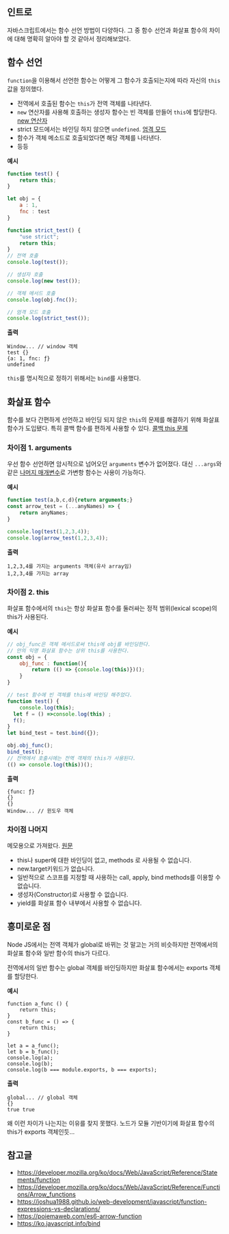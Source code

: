 ## 인트로
자바스크립트에서는 함수 선언 방법이 다양하다. 그 중 함수 선언과 화살표 함수의 차이에 대해 명확히 알아야 할 것 같아서 정리해보았다.

## 함수 선언
`function`을 이용해서 선언한 함수는 어떻게 그 함수가 호출되는지에 따라 자신의 `this` 값을 정의했다. 
- 전역에서 호출된 함수는 `this`가 전역 객체를 나타낸다.
- `new` 연산자를 사용해 호출하는 생성자 함수는 빈 객체를 만들어 `this`에 할당한다. [new 연산자](https://ko.javascript.info/constructor-new)
- strict 모드에서는 바인딩 하지 않으면 `undefined`. [엄격 모드](https://developer.mozilla.org/ko/docs/Web/JavaScript/Reference/Strict_mode)
- 함수가 객체 메소드로 호출되었다면 해당 객체를 나타낸다. 
- 등등

**예시**
``` js
function test() {
	return this;
}

let obj = {
	a : 1,
	fnc : test
}

function strict_test() {
	"use strict";
	return this;
}
// 전역 호출
console.log(test());

// 생성자 호출
console.log(new test());

// 객체 메서드 호출
console.log(obj.fnc());

// 엄격 모드 호출
console.log(strict_test());
```
**출력**
``` 
Window... // window 객체
test {}
{a: 1, fnc: ƒ}
undefined
```
`this`를 명시적으로 정하기 위해서는 `bind`를 사용했다. 

## 화살표 함수
함수를 보다 간편하게 선언하고 바인딩 되지 않은 `this`의 문제를 해결하기 위해 화살표 함수가 도입됐다. 특히 콜백 함수를 편하게 사용할 수 있다. [콜백 this 문제](https://ko.javascript.info/bind) 

### 차이점 1. arguments
우선 함수 선언하면 암시적으로 넘어오던 `arguments` 변수가 없어졌다. 대신 `...args`와 같은 [나머지 매개변수](https://developer.mozilla.org/ko/docs/Web/JavaScript/Reference/Functions/rest_parameters)로 가변항 함수는 사용이 가능하다.

**예시**
```js
function test(a,b,c,d){return arguments;}
const arrow_test = (...anyNames) => {
	return anyNames;
}

console.log(test(1,2,3,4));
console.log(arrow_test(1,2,3,4));
```
**출력**
```
1,2,3,4를 가지는 arguments 객체(유사 array임)
1,2,3,4를 가지는 array
```

### 차이점 2. this
화살표 함수에서의 `this`는 항상 화살표 함수를 둘러싸는 정적 범위(lexical scope)의 this가 사용된다. 

**예시**
``` js
// obj_func은 객체 메서드로써 this에 obj를 바인딩한다. 
// 안의 익명 화살표 함수는 상위 this를 사용한다.
const obj = {
	obj_func : function(){
		return (() => {console.log(this)})();
	}
}

// test 함수에 빈 객체를 this에 바인딩 해주었다.
function test() {
	console.log(this);
  let f = () =>console.log(this) ;
  f();
}
let bind_test = test.bind({});

obj.obj_func();
bind_test();
// 전역에서 호출시에는 전역 객체의 this가 사용된다.
(() => console.log(this))();
```
**출력**
```
{func: ƒ}
{}
{}
Window... // 윈도우 객체
```
### 차이점 나머지
메모용으로 가져왔다. [원문](https://developer.mozilla.org/ko/docs/Web/JavaScript/Reference/Functions/Arrow_functions)
- this나 super에 대한 바인딩이 없고, methods 로 사용될 수 없습니다.
- new.target키워드가 없습니다.
- 일반적으로 스코프를 지정할 때 사용하는 call, apply, bind methods를 이용할 수 없습니다.
- 생성자(Constructor)로 사용할 수 없습니다.
- yield를 화살표 함수 내부에서 사용할 수 없습니다.

## 흥미로운 점
Node JS에서는 전역 객체가 global로 바뀌는 것 말고는 거의 비슷하지만 전역에서의 화살표 함수와 일반 함수의 this가 다르다. 

전역에서의 일반 함수는 global 객체를 바인딩하지만 화살표 함수에서는 exports 객체를 할당한다. 

**예시**
```node js
function a_func () {
	return this;
}
const b_func = () => {
	return this;
}

let a = a_func();
let b = b_func();
console.log(a);
console.log(b);
console.log(b === module.exports, b === exports);
```
**출력**
```
global... // global 객체
{}
true true
```

왜 이런 차이가 나는지는 이유를 찾지 못했다. 노드가 모듈 기반이기에 화살표 함수의 this가 exports 객체인듯...

## 참고글
- https://developer.mozilla.org/ko/docs/Web/JavaScript/Reference/Statements/function
- https://developer.mozilla.org/ko/docs/Web/JavaScript/Reference/Functions/Arrow_functions
- https://joshua1988.github.io/web-development/javascript/function-expressions-vs-declarations/
- https://poiemaweb.com/es6-arrow-function
- https://ko.javascript.info/bind